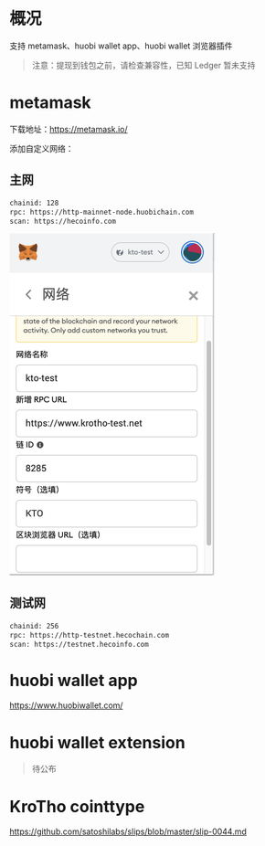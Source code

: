 # 概况

支持 metamask、huobi wallet app、huobi wallet 浏览器插件

> 注意：提现到钱包之前，请检查兼容性，已知 Ledger 暂未支持

# metamask

下载地址：https://metamask.io/

添加自定义网络：

## 主网

```
chainid: 128
rpc: https://http-mainnet-node.huobichain.com
scan: https://hecoinfo.com
```

![metamask](./images/metamask2.png)


## 测试网

```
chainid: 256
rpc: https://http-testnet.hecochain.com
scan: https://testnet.hecoinfo.com
```


# huobi wallet app

https://www.huobiwallet.com/

# huobi wallet extension

> 待公布

# KroTho cointtype

https://github.com/satoshilabs/slips/blob/master/slip-0044.md